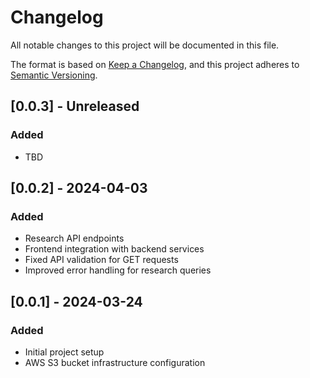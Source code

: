 # Changelog

All notable changes to this project will be documented in this file.

The format is based on [Keep a Changelog](https://keepachangelog.com/en/1.0.0/),
and this project adheres to [Semantic Versioning](https://semver.org/spec/v2.0.0.html).

## [0.0.3] - Unreleased

### Added
- TBD

## [0.0.2] - 2024-04-03

### Added
- Research API endpoints
- Frontend integration with backend services
- Fixed API validation for GET requests
- Improved error handling for research queries

## [0.0.1] - 2024-03-24

### Added
- Initial project setup
- AWS S3 bucket infrastructure configuration 